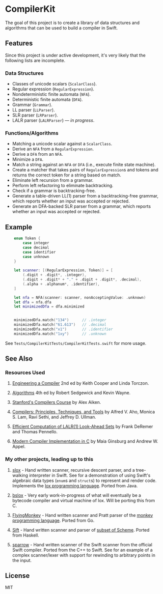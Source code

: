 # CompilerKit

The goal of this project is to create a library of data structures and algorithms that can be used to build a compiler in Swift.

## Features

Since this project is under active development, it's very likely that the following lists are incomplete.

### Data Structures

- Classes of unicode scalars (`ScalarClass`).
- Regular expression (`RegularExpression`).
- Nondeterministic finite automata (`NFA`).
- Deterministic finite automata (`DFA`).
- Grammar (`Grammar`).
- LL parser (`LLParser`).
- SLR parser (`LRParser`).
- LALR parser (`LALRParser`) — _in progress_.

### Functions/Algorithms

- Matching a unicode scalar against a `ScalarClass`.
- Derive an `NFA` from a `RegularExpression`.
- Derive a `DFA` from an `NFA`.
- Minimize a `DFA`.
- Match a string against an `NFA` or `DFA` (i.e., execute finite state machine).
- Create a matcher that takes pairs of `RegularExpression`s and tokens and returns the correct token for a string based on match.
- Eliminate left recursion from a grammar.
- Perform left refactoring to eliminate backtracking.
- Check if a grammar is backtracking-free.
- Generate a table-driven LL(1) parser from a backtracking-free grammar, which reports whether an input was accepted or rejected.
- Generate an DFA-backed SLR parser from a grammar, which reports whether an input was accepted or rejected.

## Example

```swift
    enum Token {
        case integer
        case decimal
        case identifier
        case unknown
    }
    
    let scanner: [(RegularExpression, Token)] = [
        (.digit + .digit*, .integer),
        (.digit + .digit* + "." + .digit + .digit*, .decimal),
        (.alpha + .alphanum*, .identifier),
    ]

    let nfa = NFA(scanner: scanner, nonAcceptingValue: .unknown)
    let dfa = nfa.dfa
    let minimizedDfa = dfa.minimized
                

    minimizedDfa.match("134")      // .integer
    minimizedDfa.match("61.613")   // .decimal
    minimizedDfa.match("x1")       // .identifier
    minimizedDfa.match("1xy")      // .unknown
```

See `Tests/CompilerKitTests/CompilerKitTests.swift` for more usage.

## See Also

### Resources Used

1. [Engineering a Compiler](https://www.cs.rice.edu/~keith/Errata.html) 2nd ed by Keith Cooper and Linda Torczon.

2. [Algorithms](https://algs4.cs.princeton.edu/home/) 4th ed by Robert Sedgewick and Kevin Wayne.

3. [Stanford's Compilers Course](https://lagunita.stanford.edu/courses/Engineering/Compilers/Fall2014/about) by Alex Aiken.

4. [Compilers: Principles, Techniques, and Tools](https://en.wikipedia.org/wiki/Compilers:_Principles,_Techniques,_and_Tools) by  Alfred V. Aho, Monica S. Lam, Ravi Sethi, and Jeffrey D. Ullman.

5. [Efficient Computation of LALR(1) Look-Ahead Sets](https://dl.acm.org/citation.cfm?id=357187) by Frank DeRemer and Thomas Pennello.

6. [Modern Compiler Implementation in C](https://www.cs.princeton.edu/~appel/modern/c/) by Maia Ginsburg and Andrew W. Appel.

### My other projects, leading up to this

1. [slox](https://github.com/hashemi/slox) - Hand written scanner, recursive descent parser, and a tree-walking interpreter in Swift. See for a demonstration of using Swift's algebraic data types (`enum`s and `struct`s) to represent and render code. Implements the [lox programming language](http://www.craftinginterpreters.com). Ported from Java.

2. [bslox](https://github.com/hashemi/bslox) - Very early work-in-progress of what will eventually be a bytecode compiler and virtual machine of lox. Will be porting this from C.

3. [FlyingMonkey](https://github.com/hashemi/FlyingMonkey) - Hand written scanner and Pratt parser of the [monkey programming language](https://interpreterbook.com). Ported from Go.

4. [Sift](https://github.com/hashemi/Sift) - Hand written scanner and parser of [subset of Scheme](https://en.wikibooks.org/wiki/Write_Yourself_a_Scheme_in_48_Hours). Ported from Haskell.

5. [sparrow](https://github.com/hashemi/sparrow/blob/master/sparrow/Lexer.swift) - Hand written scanner of the Swift scanner from the official Swift compiler. Ported from the C++ to Swift. See for an example of a complex scanner/lexer with support for rewinding to arbitrary points in the input.

## License
MIT